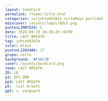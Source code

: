 ```yaml
---
layout: teamCard
permalink: /team/:title.html
categories: surjohto042024 norteMayo partido5
maincover: /assets/logos/BDLF.png
puntosLJMAYO24: 5
date: 2020-08-29 10:29:20 +0700
title: LAST BREATH
tag: johto042024
color: black
puntosLJ202404: 17
grupo: norte
background: '#F16C38'
cover: /assets/backCard.png
team: LAST BREATH
ID: LB
p3: DFS DMD
pp3: LAST BREATH
p5:  last breath
pp5: s. vanguard
---
```



